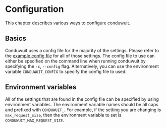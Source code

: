 # Configuration

This chapter describes various ways to configure conduwuit.

## Basics

Conduwuit uses a config file for the majority of the settings. Please refer to the
[example config file](./configuration/examples.md#example-configuration) for all of those settings.
The config file to use can either be specified on the command line when running conduwuit by specifying the
`-c`, `--config` flag. Alternatively, you can use the environment variable `CONDUWUIT_CONFIG` to specify the config
file to used.

## Environment variables

All of the settings that are found in the config file can be specified by using environment variables.
The environment variable names should be all caps and prefixed with `CONDUWUIT_`.
For example, if the setting you are changing is `max_request_size`, then the environment variable to set is
`CONDUWUIT_MAX_REQUEST_SIZE`.
